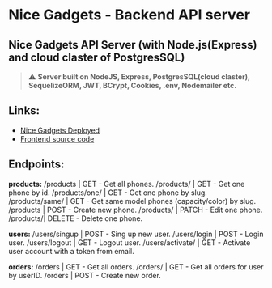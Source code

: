 # Nice Gadgets - Backend API server

## Nice Gadgets API Server (with Node.js(Express) and cloud claster of PostgresSQL)
> ⚠️ **Server built on NodeJS, Express, PostgresSQL(cloud claster), SequelizeORM, JWT, BCrypt, Cookies, .env, Nodemailer etc.**

## Links:
- [Nice Gadgets Deployed](https://fe-aug22-team-harold.github.io/nice_gadgets_FE)
- [Frontend source code](https://github.com/fe-aug22-team-Harold/nice_gadgets_FE)

## Endpoints:
**products:**
/products | GET - Get all phones.
/products/<id> | GET - Get one phone by id.
/products/one/<phoneSlug> | GET - Get one phone by slug.
/products/same/<phoneSlug> | GET - Get same model phones (capacity/color) by slug.
/products | POST - Create new phone.
/products/<id> | PATCH - Edit one phone.
/products/<id>| DELETE - Delete one phone.

**users:**
/users/singup | POST - Sing up new user.
/users/login | POST - Login user.
/users/logout | GET - Logout user.
/users/activate/<token> | GET - Activate user account with a token from email.

**orders:**
/orders | GET - Get all orders.
/orders/<id> | GET - Get all orders for user by userID.
/orders | POST - Create new order.
